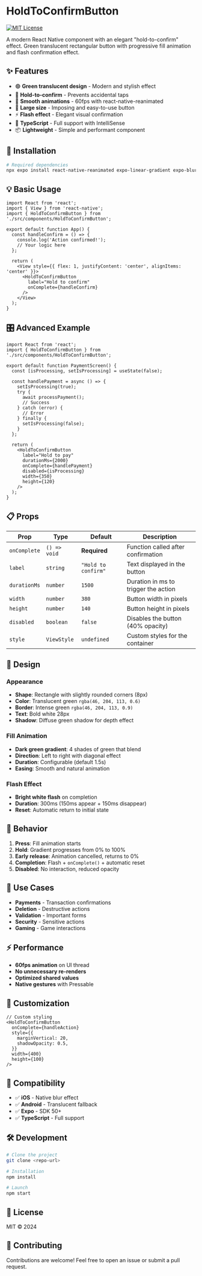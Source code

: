 # HoldToConfirmButton

[![MIT License](https://img.shields.io/badge/License-MIT-green.svg)](https://choosealicense.com/licenses/mit/)

A modern React Native component with an elegant "hold-to-confirm" effect. Green translucent rectangular button with progressive fill animation and flash confirmation effect.

## ✨ Features

- 🟢 **Green translucent design** - Modern and stylish effect
- 🎯 **Hold-to-confirm** - Prevents accidental taps
- 🎨 **Smooth animations** - 60fps with react-native-reanimated
- 📱 **Large size** - Imposing and easy-to-use button
- ⚡ **Flash effect** - Elegant visual confirmation
- 🔧 **TypeScript** - Full support with IntelliSense
- 📦 **Lightweight** - Simple and performant component

## 🚀 Installation

```bash
# Required dependencies
npx expo install react-native-reanimated expo-linear-gradient expo-blur
```

## 💡 Basic Usage

```tsx
import React from 'react';
import { View } from 'react-native';
import { HoldToConfirmButton } from './src/components/HoldToConfirmButton';

export default function App() {
  const handleConfirm = () => {
    console.log('Action confirmed!');
    // Your logic here
  };

  return (
    <View style={{ flex: 1, justifyContent: 'center', alignItems: 'center' }}>
      <HoldToConfirmButton
        label="Hold to confirm"
        onComplete={handleConfirm}
      />
    </View>
  );
}
```

## 🎛️ Advanced Example

```tsx
import React from 'react';
import { HoldToConfirmButton } from './src/components/HoldToConfirmButton';

export default function PaymentScreen() {
  const [isProcessing, setIsProcessing] = useState(false);

  const handlePayment = async () => {
    setIsProcessing(true);
    try {
      await processPayment();
      // Success
    } catch (error) {
      // Error
    } finally {
      setIsProcessing(false);
    }
  };

  return (
    <HoldToConfirmButton
      label="Hold to pay"
      durationMs={2000}
      onComplete={handlePayment}
      disabled={isProcessing}
      width={350}
      height={120}
    />
  );
}
```

## 📋 Props

| Prop | Type | Default | Description |
|------|------|---------|-------------|
| `onComplete` | `() => void` | **Required** | Function called after confirmation |
| `label` | `string` | `"Hold to confirm"` | Text displayed in the button |
| `durationMs` | `number` | `1500` | Duration in ms to trigger the action |
| `width` | `number` | `380` | Button width in pixels |
| `height` | `number` | `140` | Button height in pixels |
| `disabled` | `boolean` | `false` | Disables the button (40% opacity) |
| `style` | `ViewStyle` | `undefined` | Custom styles for the container |

## 🎨 Design

### Appearance
- **Shape**: Rectangle with slightly rounded corners (8px)
- **Color**: Translucent green `rgba(46, 204, 113, 0.6)`
- **Border**: Intense green `rgba(46, 204, 113, 0.9)`
- **Text**: Bold white 28px
- **Shadow**: Diffuse green shadow for depth effect

### Fill Animation
- **Dark green gradient**: 4 shades of green that blend
- **Direction**: Left to right with diagonal effect
- **Duration**: Configurable (default 1.5s)
- **Easing**: Smooth and natural animation

### Flash Effect
- **Bright white flash** on completion
- **Duration**: 300ms (150ms appear + 150ms disappear)
- **Reset**: Automatic return to initial state

## 🔧 Behavior

1. **Press**: Fill animation starts
2. **Hold**: Gradient progresses from 0% to 100%
3. **Early release**: Animation cancelled, returns to 0%
4. **Completion**: Flash + `onComplete()` + automatic reset
5. **Disabled**: No interaction, reduced opacity

## 🌟 Use Cases

- **Payments** - Transaction confirmations
- **Deletion** - Destructive actions
- **Validation** - Important forms
- **Security** - Sensitive actions
- **Gaming** - Game interactions

## ⚡ Performance

- **60fps animation** on UI thread
- **No unnecessary re-renders**
- **Optimized shared values**
- **Native gestures** with Pressable

## 🔧 Customization

```tsx
// Custom styling
<HoldToConfirmButton
  onComplete={handleAction}
  style={{
    marginVertical: 20,
    shadowOpacity: 0.5,
  }}
  width={400}
  height={100}
/>
```

## 📱 Compatibility

- ✅ **iOS** - Native blur effect
- ✅ **Android** - Translucent fallback
- ✅ **Expo** - SDK 50+
- ✅ **TypeScript** - Full support

## 🛠️ Development

```bash
# Clone the project
git clone <repo-url>

# Installation
npm install

# Launch
npm start
```

## 📄 License

MIT © 2024

## 🤝 Contributing

Contributions are welcome! Feel free to open an issue or submit a pull request. 